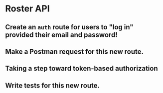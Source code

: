 # Roster API

## Create an `auth` route for users to "log in" provided their email and password!

## Make a Postman request for this new route.

## Taking a step toward token-based authorization

## Write tests for this new route.
